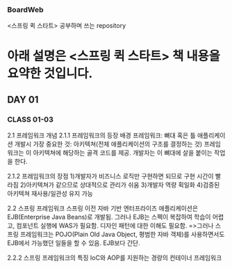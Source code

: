 ### BoardWeb
&lt;스프링 퀵 스타트> 공부하며 쓰는 repository

# 아래 설명은 <스프링 퀵 스타트> 책 내용을 요약한 것입니다.


## DAY 01
### CLASS 01-03
2.1 프레임워크 개념
2.1.1 프레임워크의 등장 배경
  프레임워크: 뼈대 혹은 틀
  애플리케이션 개발시 가장 중요한 것: 아키텍쳐(전체 애플리케이션의 구조를 결정하는 것)
  프레임워크는 이 아키텍쳐에 해당하는 골격 코드를 제공.
  개발자는 이 뼈대에 살을 붙이는 작업을 한다. 

2.1.2 프레임워크의 장점
  1)개발자가 비즈니스 로직만 구현하면 되므로 구현 시간이 빨라짐
  2)아키텍쳐가 같으므로 상대적으로 관리가 쉬움
  3)개발자 역량 획일화
  4)검증된 아키텍쳐 재사용/일관성 유지 가능
  
2.2 스프링 프레임워크
  스프링 이전 자바 기반 엔터프라이즈 애플리케이션은 EJB(Enterprise Java Beans)로 개발됨. 
  그러나 EJB는 스펙이 복잡하여 학습이 어렵고, 컴포넌트 실행에 WAS가 필요함.
  디자인 패턴에 대한 이해도 필요함.
  =>그러나 스프링 프레임워크는 POJO(Plain Old Java Object, 평범한 자바 객체)를 사용하면서도 
  EJB에서 가능했던 일들을 할 수 있음. EJB보다 간단.

2.2.2 스프링 프레임워크의 특징
  IoC와 AOP를 지원하는 경량의 컨테이너 프레임워크
